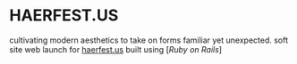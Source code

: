 # HAERFEST.US

cultivating modern aesthetics to take on forms familiar yet unexpected. 
soft site web launch for [haerfest.us](http://haerfest.us) built using [*Ruby on Rails*]






